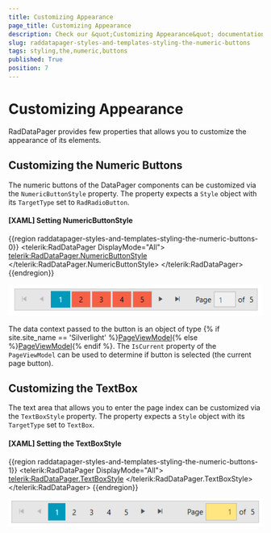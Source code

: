 ```yaml
---
title: Customizing Appearance
page_title: Customizing Appearance
description: Check our &quot;Customizing Appearance&quot; documentation article for the RadDataPager {{ site.framework_name }} control.
slug: raddatapager-styles-and-templates-styling-the-numeric-buttons
tags: styling,the,numeric,buttons
published: True
position: 7
---
```


# Customizing Appearance

RadDataPager provides few properties that allows you to customize the appearance of its elements.

## Customizing the Numeric Buttons

The numeric buttons of the DataPager components can be customized via the `NumericButtonStyle` property. The property expects a `Style` object with its `TargetType` set to `RadRadioButton`.

#### __[XAML] Setting NumericButtonStyle__
{{region raddatapager-styles-and-templates-styling-the-numeric-buttons-0}}
	<telerik:RadDataPager DisplayMode="All">          
		<telerik:RadDataPager.NumericButtonStyle>
			<Style TargetType="telerik:RadRadioButton">
				<Setter Property="Padding" Value="12 5" />
				<Setter Property="Margin" Value="1 2" />
				<Setter Property="Background" Value="#F56147" />                    
			</Style>
		</telerik:RadDataPager.NumericButtonStyle>
	</telerik:RadDataPager>
{{endregion}}

![WPF RadDataPager ](images/raddatapager-styles-and-templates-styling-the-numeric-buttons-0.png)

The data context passed to the button is an object of type {% if site.site_name == 'Silverlight' %}[PageViewModel](https://docs.telerik.com/devtools/silverlight/api/telerik.windows.controls.data.datapager.pageviewmodel){% else %}[PageViewModel](https://docs.telerik.com/devtools/wpf/api/telerik.windows.controls.data.datapager.pageviewmodel){% endif %}. The `IsCurrent` property of the `PageViewModel` can be used to determine if button is selected (the current page button).

## Customizing the TextBox

The text area that allows you to enter the page index can be customized via the `TextBoxStyle` property. The property expects a `Style` object with its `TargetType` set to `TextBox`.

#### __[XAML] Setting the TextBoxStyle__
{{region raddatapager-styles-and-templates-styling-the-numeric-buttons-1}}
	<telerik:RadDataPager DisplayMode="All">          
		<telerik:RadDataPager.TextBoxStyle>
			<Style TargetType="TextBox">
				<Setter Property="Width" Value="50" />                    
				<Setter Property="Background" Value="#FFE680" />
				<Setter Property="TextAlignment" Value="Right" />
			</Style>
		</telerik:RadDataPager.TextBoxStyle>
	</telerik:RadDataPager>
{{endregion}}

![WPF RadDataPager ](images/raddatapager-styles-and-templates-styling-the-numeric-buttons-1.png)